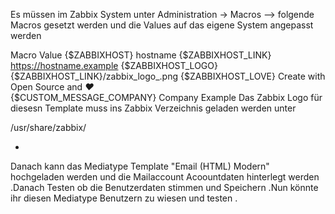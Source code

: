 Es müssen im Zabbix System unter Administration  -> Macros --> folgende Macros gesetzt werden und die Values auf das eigene System angepasst werden 

Macro                   Value
{$ZABBIXHOST}           hostname 
{$ZABBIXHOST_LINK}      https://hostname.example
{$ZABBIXHOST_LOGO}      {$ZABBIXHOST_LINK}/zabbix_logo_.png
{$ZABBIXHOST_LOVE}      Create with Open Source and <i>&#10084;</i>  
{$CUSTOM_MESSAGE_COMPANY}  Company Example
Das Zabbix Logo für diesesn Template muss ins Zabbix Verzeichnis geladen werden unter

/usr/share/zabbix/

-

Danach kann das Mediatype Template "Email (HTML) Modern" hochgeladen werden und die Mailaccount Acoountdaten hinterlegt werden .Danach  Testen ob die
Benutzerdaten stimmen und Speichern .Nun könnte ihr diesen Mediatype Benutzern zu wiesen und testen . 
